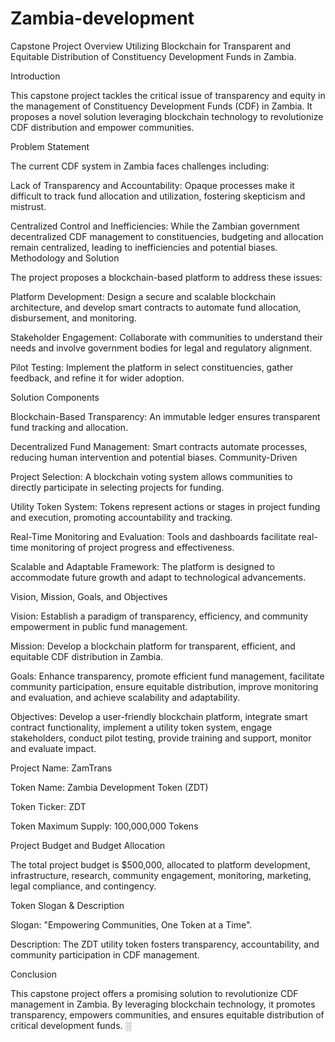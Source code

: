 # Zambia-development
Capstone Project Overview                                               Utilizing Blockchain for Transparent and Equitable Distribution of Constituency Development Funds in Zambia.

Introduction

This capstone project tackles the critical issue of transparency and equity in the management of Constituency Development Funds (CDF) in Zambia. It proposes a novel solution leveraging blockchain technology to revolutionize CDF distribution and empower communities.

Problem Statement

The current CDF system in Zambia faces challenges including:

Lack of Transparency and Accountability: Opaque processes make it difficult to track fund allocation and utilization, fostering skepticism and mistrust.

Centralized Control and Inefficiencies: While the Zambian government decentralized CDF management to constituencies, budgeting and allocation remain centralized, leading to inefficiencies and potential biases.
Methodology and Solution

The project proposes a blockchain-based platform to address these issues:

Platform Development: Design a secure and scalable blockchain architecture, and develop smart contracts to automate fund allocation, disbursement, and monitoring.

Stakeholder Engagement: Collaborate with communities to understand their needs and involve government bodies for legal and regulatory alignment.

Pilot Testing: Implement the platform in select constituencies, gather feedback, and refine it for wider adoption.

Solution Components

Blockchain-Based Transparency: An immutable ledger ensures transparent fund tracking and allocation.

Decentralized Fund Management: Smart contracts automate processes, reducing human intervention and potential biases.
Community-Driven

Project Selection: A blockchain voting system allows communities to directly participate in selecting projects for funding.

Utility Token System: Tokens represent actions or stages in project funding and execution, promoting accountability and tracking.

Real-Time Monitoring and Evaluation: Tools and dashboards facilitate real-time monitoring of project progress and effectiveness.

Scalable and Adaptable Framework: The platform is designed to accommodate future growth and adapt to technological advancements.

Vision, Mission, Goals, and Objectives

Vision: Establish a paradigm of transparency, efficiency, and community empowerment in public fund management.

Mission: Develop a blockchain platform for transparent, efficient, and equitable CDF distribution in Zambia.

Goals: Enhance transparency, promote efficient fund management, facilitate community participation, ensure equitable distribution, improve monitoring and evaluation, and achieve scalability and adaptability.

Objectives: Develop a user-friendly blockchain platform, integrate smart contract functionality, implement a utility token system, engage stakeholders, conduct pilot testing, provide training and support, monitor and evaluate impact.

Project  Name: ZamTrans

Token Name: Zambia Development Token (ZDT)

Token Ticker: ZDT

Token Maximum Supply: 100,000,000 Tokens

Project Budget and Budget Allocation

The total project budget is $500,000, allocated to platform development, infrastructure, research, community engagement, monitoring, marketing, legal compliance, and contingency.

Token Slogan & Description

Slogan: "Empowering Communities, One Token at a Time".

Description: The ZDT utility token fosters transparency, accountability, and community participation in CDF management.

Conclusion

This capstone project offers a promising solution to revolutionize CDF management in Zambia. By leveraging blockchain technology, it promotes transparency, empowers communities, and ensures equitable distribution of critical development funds.
░
